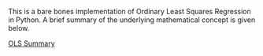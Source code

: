 This is a bare bones implementation of Ordinary Least Squares Regression in Python. A brief summary of the underlying mathematical concept is given below.

[OLS Summary](https://github.com/akshay-madar/codestack/blob/master/Statistical%20Learning%20in%20Python/Simple%20Linear%20Regression%20(OLS)%20from%20Scratch/OLS%20Regression.png)
